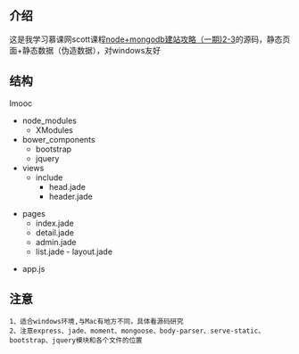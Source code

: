 ## 介绍
这是我学习慕课网scott课程[node+mongodb建站攻略（一期)2-3](http://www.imooc.com/video/1226)的源码，静态页面+静态数据（伪造数据），对windows友好
## 结构
Imooc

  + node_modules
    - XModules
  + bower_components
    - bootstrap
    - jquery
  + views
    - include
      + head.jade
      + header.jade
   - pages
      + index.jade
      + detail.jade
      + admin.jade
      + list.jade
    - layout.jade
  + app.js
        
## 注意
    1、适合windows环境,与Mac有地方不同，具体看源码研究
    2、注意express、jade、moment、mongoose、body-parser、serve-static、bootstrap、jquery模块和各个文件的位置
